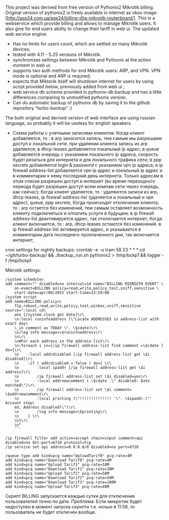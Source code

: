 This project was derived from free version of Pythonix2 Mikrotik billing. Original version of pythonix2 is freely available in internet as vbox image: 
[http://asp24.com.ua/asp24/billing-dlja-mikrotik-routerboard/].
This is a webservice which provide billing and allows to manage Mikrotik users. It also give for end users ability to change their tariff in web ui.
The updated web service engine:
* Has no limits for users count, which are settled on many Mikrotik devices; 
* tested with 4.11 - 5.25 versions of Mikrotik.
* synchronizes settings between Mikrotik and Pythonix at the action moment in web ui;
* supports two auth methods for end Mikrotik users: ARP, and VPN. VPN mode is optional and ARP is required;
* expects that Miktorik itself will shutdown internet for users by using script provided below, previously added from web ui ;
* web service db schema provided in pythonix-db.backup and has a little differences comparing to unmodified pythonix version.
* Can do automatic backup of pythonix db by saving it to the github repository "turbo-backup"  :)


The both original and derived version of web interface are using russian language, so probably it will be useless for english speakers.

- Схема работы с учетными записями клиентов:
Когда клиент добавляется, то :
в arp заносится запись, тем самым мы разрешаем доступ к локальной сети, при удалении клиента запись из arp удаляется;
в dhcp-leases добавляется локальный ip адрес;
в queue добавляется очередь с указанием локального ip адреса, скорость будет резаться для интернета и для локального трафика сети;
в ppp secrets добавляется login & password с указанием vpn ip адреса;
в ip firewall address-list добавляется vpn ip адрес и локальный ip адрес и в комментарии к нему последний день интернета. Только адресам в этом списке разрешен доступ в интернет (во время переходного периода будет разрешен доступ всем компам сети через очередь, как сейчас);
Когда клиент удаляется, то :
удаляются записи из arp, dhcp-leases, ip firewall address-list (удаляется и локальный и vpn адрес), queue, ppp secrets;
Когда происходит отключение клиента, то :
arp остается без изменений, тем самым оставляет возможность клиенту подключиться и оплатить услуги в будущем;
в ip firewall address-list деактивируется адрес, так отключается интернет;
Когда клиент включается, то :
arp, dhcp-leases остаются без изменений.
в ip firewall address-list активируется адрес, и указывается в комментарии дата последнего проплаченного дня, так включается интернет;

cron settings for nightly backups:
crontab -e -u tram
58 23 * * * cd ~/git/turbo-backup/ && ./backup_run.sh pythonix2 > /tmp/bckp1 && logger -f /tmp/bckp1

Mikrotik settings:
```
/system scheduler
add comment="" disabled=no interval=1d name="BILLING MIDNIGTH EVENT" \
    on-event=BILLING policy=read,write,policy,test,sniff,sensitive \
    start-date=apr/08/2015 start-time=23:59:00
/system script
add name=BILLING policy=\
    ftp,reboot,read,write,policy,test,winbox,sniff,sensitive source=":local cd\
    ate [/system clock get date]\r\
    \n:local runinfoaddress (\"Locate ADDRESSES in address-list with exact day\
    \_in comment as TODAY \". \$cdate)\r\
    \n/log info message=\$runinfoaddress\r\
    \n\r\
    \n#For each address in the address-list\r\
    \n:foreach i in=[/ip firewall address-list find comment =\$cdate ] do={\r\
    \n    :local addrdisabled [/ip firewall address-list get \$i disabled]\r\
    \n    :if ( addrdisabled = false ) do={ \r\
    \n        :local ipaddr [/ip firewall address-list get \$i address]\r\
    \n        /ip firewall address-list set \$i disabled=yes\r\
    \n        :local addrnewcomment ( \$cdate .\" disabled: Date matched\")\r\
    \n        /ip firewall address-list set \$i comment= \$addrnewcomment\r\
    \n        :local printing (\"!!!!!!!!!!!!!! '\". \$ipaddr.\"' Account stop\
    ed, Address disabled!\")\r\
    \n        /log info message=\$printing\r\
    \n    } \r\
    \n}\r\
    \n"
    ```

/ip firewall filter add action=accept chain=input comment=api disabled=no dst-port=8728 protocol=tcp
/ip service set api address=0.0.0.0/0 disabled=no port=8728

/queue type add kind=pcq name="UploadTarif0" pcq-rate=4M 
add kind=pcq name="Download Tarif0" pcq-rate=4M
add kind=pcq name="Upload Tarif1" pcq-rate=10M
add kind=pcq name="Download Tarif1" pcq-rate=30M
add kind=pcq name="Upload Tarif2" pcq-rate=50M
add kind=pcq name="Download Tarif2" pcq-rate=50M
add kind=pcq name="Download Tarif3" pcq-rate=100M 
add kind=pcq name="Upload Tarif3" pcq-rate=40M
```

Скрипт BILLING запускается каждые сутки для отключения пользователей точно по дате. 
Проблема: Если микротик будет недоступен в момент запуска скрипта т.е. ночью в 11:59, то пользователь не будет отключен вообще.

